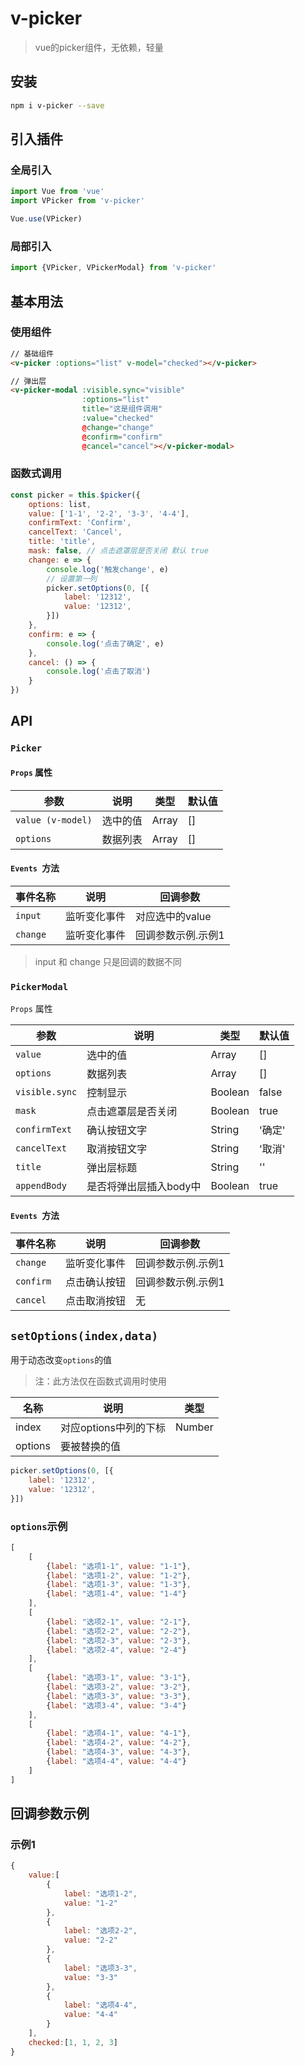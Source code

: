 # v-picker

> vue的picker组件，无依赖，轻量

## 安装

```sh
npm i v-picker --save
```

## 引入插件

### 全局引入

``` js
import Vue from 'vue'
import VPicker from 'v-picker'

Vue.use(VPicker)
```

### 局部引入

```js
import {VPicker, VPickerModal} from 'v-picker'
```

## 基本用法

### 使用组件

```html
// 基础组件
<v-picker :options="list" v-model="checked"></v-picker>

// 弹出层
<v-picker-modal :visible.sync="visible"
                :options="list"
                title="这是组件调用"
                :value="checked"
                @change="change"
                @confirm="confirm"
                @cancel="cancel"></v-picker-modal>
```

### 函数式调用

``` js
const picker = this.$picker({
    options: list,
    value: ['1-1', '2-2', '3-3', '4-4'],
    confirmText: 'Confirm',
    cancelText: 'Cancel',
    title: 'title',
    mask: false, // 点击遮罩层是否关闭 默认 true
    change: e => {
        console.log('触发change', e)
        // 设置第一列
        picker.setOptions(0, [{
            label: '12312',
            value: '12312',
        }])
    },
    confirm: e => {
        console.log('点击了确定', e)
    },
    cancel: () => {
        console.log('点击了取消')
    }
})
```

## API

### `Picker`

#### `Props` 属性

| 参数              | 说明     | 类型  | 默认值 |
| ----------------- | -------- | ----- | ------ |
| `value (v-model)` | 选中的值 | Array | []     |
| `options`         | 数据列表 | Array | []     |

#### `Events `方法

| 事件名称 | 说明         | 回调参数           |
| -------- | ------------ | ------------------ |
| `input`  | 监听变化事件 | 对应选中的value    |
| `change` | 监听变化事件 | 回调参数示例.示例1 |

> input 和 change 只是回调的数据不同

### `PickerModal`

`Props` 属性

| 参数           | 说明                   | 类型    | 默认值 |
| -------------- | ---------------------- | ------- | ------ |
| `value`        | 选中的值               | Array   | []     |
| `options`      | 数据列表               | Array   | []     |
| `visible.sync` | 控制显示               | Boolean | false  |
| `mask`         | 点击遮罩层是否关闭     | Boolean | true   |
| `confirmText`  | 确认按钮文字           | String  | '确定' |
| `cancelText`   | 取消按钮文字           | String  | '取消' |
| `title`        | 弹出层标题             | String  | ''     |
| `appendBody`   | 是否将弹出层插入body中 | Boolean | true   |

#### `Events `方法

| 事件名称  | 说明         | 回调参数           |
| --------- | ------------ | ------------------ |
| `change`  | 监听变化事件 | 回调参数示例.示例1 |
| `confirm` | 点击确认按钮 | 回调参数示例.示例1 |
| `cancel`  | 点击取消按钮 | 无                 |

## `setOptions(index,data)`

用于动态改变`options`的值

>  注：此方法仅在函数式调用时使用

| 名称    | 说明                  | 类型   |
| ------- | --------------------- | ------ |
| index   | 对应options中列的下标 | Number |
| options | 要被替换的值          |        |

```js
picker.setOptions(0, [{
    label: '12312',
    value: '12312', 
}])
```

### `options`示例

```js
[
    [
        {label: "选项1-1", value: "1-1"},
        {label: "选项1-2", value: "1-2"},
        {label: "选项1-3", value: "1-3"},
        {label: "选项1-4", value: "1-4"}
    ],
    [
        {label: "选项2-1", value: "2-1"},
        {label: "选项2-2", value: "2-2"},
        {label: "选项2-3", value: "2-3"},
        {label: "选项2-4", value: "2-4"}
    ],
    [
        {label: "选项3-1", value: "3-1"},
        {label: "选项3-2", value: "3-2"},
        {label: "选项3-3", value: "3-3"},
        {label: "选项3-4", value: "3-4"}
    ],
    [
        {label: "选项4-1", value: "4-1"},
        {label: "选项4-2", value: "4-2"},
        {label: "选项4-3", value: "4-3"},
        {label: "选项4-4", value: "4-4"}
    ]
]
```

## 回调参数示例

### 示例1

``` js
{
    value:[
        {
            label: "选项1-2",
            value: "1-2"
        },
        {
            label: "选项2-2",
            value: "2-2"
        },
        {
            label: "选项3-3",
            value: "3-3"
        },
        {
            label: "选项4-4",
            value: "4-4"
        }
    ],
    checked:[1, 1, 2, 3]
}
```



